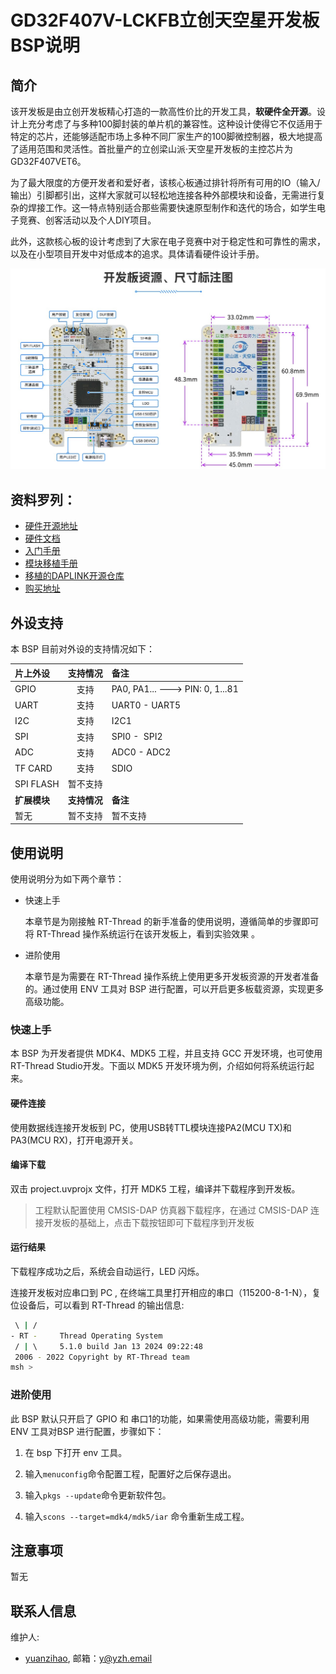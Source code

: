# GD32F407V-LCKFB立创天空星开发板BSP说明

## 简介

该开发板是由立创开发板精心打造的一款高性价比的开发工具，**软硬件全开源**。设计上充分考虑了与多种100脚封装的单片机的兼容性。这种设计使得它不仅适用于特定的芯片，还能够适配市场上多种不同厂家生产的100脚微控制器，极大地提高了适用范围和灵活性。首批量产的立创梁山派·天空星开发板的主控芯片为GD32F407VET6。

为了最大限度的方便开发者和爱好者，该核心板通过排针将所有可用的IO（输入/输出）引脚都引出，这样大家就可以轻松地连接各种外部模块和设备，无需进行复杂的焊接工作。这一特点特别适合那些需要快速原型制作和迭代的场合，如学生电子竞赛、创客活动以及个人DIY项目。

此外，这款核心板的设计考虑到了大家在电子竞赛中对于稳定性和可靠性的需求，以及在小型项目开发中对低成本的追求。具体请看硬件设计手册。

![[board](./images/board.jpg)](figures/board.jpg)

## 资料罗列：

* [硬件开源地址](https://oshwhub.com/li-chuang-kai-fa-ban/li-chuang-liang-shan-pai-tian-kong-xing-kai-fa-ban)
* [硬件文档](https://lceda001.feishu.cn/wiki/D4cqwUkiTi6723knO2cczSThnYb)
* [入门手册](https://lceda001.feishu.cn/wiki/Zawdwg0laig3Qnk2XuxcKrQRn2g)
* [模块移植手册](https://lceda001.feishu.cn/wiki/GySKwn3jMitXbAkhX0GcDjtBnQd)
* [移植的DAPLINK开源仓库](https://gitee.com/lcsc/SkyStar-GD32F407VET6-DAPLINK)
* [购买地址](https://lckfb.com/project/detail/lckfb-lspi-skystar-gd32f407vet6-lite?param=baseInfo)

## 外设支持

本 BSP 目前对外设的支持情况如下：

| **片上外设** | **支持情况** | **备注**                        |
| :----------- | :----------: | :------------------------------ |
| GPIO         |     支持     | PA0, PA1... ---> PIN: 0, 1...81 |
| UART         |     支持     | UART0 - UART5                   |
| I2C          |     支持     | I2C1                            |
| SPI          |     支持     | SPI0 -  SPI2                    |
| ADC          |     支持     | ADC0 - ADC2                     |
| TF CARD      |     支持     | SDIO                            |
| SPI FLASH    |   暂不支持   |                                 |
| **扩展模块** | **支持情况** | **备注**                        |
| 暂无         |   暂不支持   | 暂不支持                        |

## 使用说明

使用说明分为如下两个章节：

- 快速上手
  
  本章节是为刚接触 RT-Thread 的新手准备的使用说明，遵循简单的步骤即可将 RT-Thread 操作系统运行在该开发板上，看到实验效果 。

- 进阶使用
  
  本章节是为需要在 RT-Thread 操作系统上使用更多开发板资源的开发者准备的。通过使用 ENV 工具对 BSP 进行配置，可以开启更多板载资源，实现更多高级功能。

### 快速上手

本 BSP 为开发者提供 MDK4、MDK5 工程，并且支持 GCC 开发环境，也可使用RT-Thread Studio开发。下面以 MDK5 开发环境为例，介绍如何将系统运行起来。

#### 硬件连接

使用数据线连接开发板到 PC，使用USB转TTL模块连接PA2(MCU TX)和PA3(MCU RX)，打开电源开关。

#### 编译下载

双击 project.uvprojx 文件，打开 MDK5 工程，编译并下载程序到开发板。

> 工程默认配置使用 CMSIS-DAP 仿真器下载程序，在通过 CMSIS-DAP 连接开发板的基础上，点击下载按钮即可下载程序到开发板

#### 运行结果

下载程序成功之后，系统会自动运行，LED 闪烁。

连接开发板对应串口到 PC , 在终端工具里打开相应的串口（115200-8-1-N），复位设备后，可以看到 RT-Thread 的输出信息:

```bash
 \ | /
- RT -     Thread Operating System
 / | \     5.1.0 build Jan 13 2024 09:22:48
 2006 - 2022 Copyright by RT-Thread team
msh >
```

### 进阶使用

此 BSP 默认只开启了 GPIO 和 串口1的功能，如果需使用高级功能，需要利用 ENV 工具对BSP 进行配置，步骤如下：

1. 在 bsp 下打开 env 工具。

2. 输入`menuconfig`命令配置工程，配置好之后保存退出。

3. 输入`pkgs --update`命令更新软件包。

4. 输入`scons --target=mdk4/mdk5/iar` 命令重新生成工程。

## 注意事项

暂无

## 联系人信息

维护人:

- [yuanzihao](https://github.com/zihao-yuan/), 邮箱：[y@yzh.email](mailto:y@yzh.email)